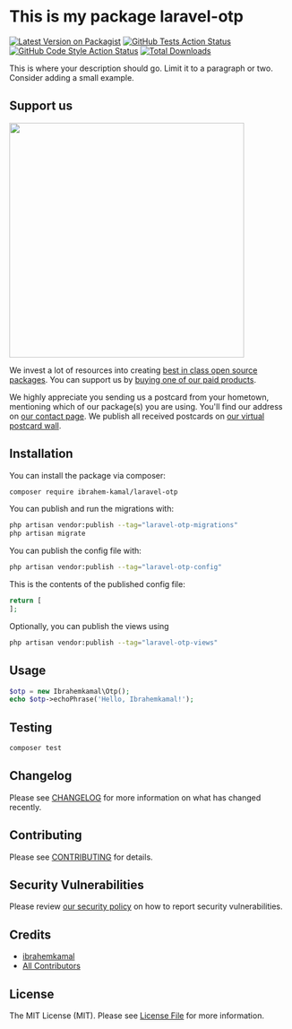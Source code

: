 # This is my package laravel-otp

[![Latest Version on Packagist](https://img.shields.io/packagist/v/ibrahem-kamal/laravel-otp.svg?style=flat-square)](https://packagist.org/packages/ibrahem-kamal/laravel-otp)
[![GitHub Tests Action Status](https://img.shields.io/github/actions/workflow/status/ibrahem-kamal/laravel-otp/run-tests.yml?branch=main&label=tests&style=flat-square)](https://github.com/ibrahem-kamal/laravel-otp/actions?query=workflow%3Arun-tests+branch%3Amain)
[![GitHub Code Style Action Status](https://img.shields.io/github/actions/workflow/status/ibrahem-kamal/laravel-otp/fix-php-code-style-issues.yml?branch=main&label=code%20style&style=flat-square)](https://github.com/ibrahem-kamal/laravel-otp/actions?query=workflow%3A"Fix+PHP+code+style+issues"+branch%3Amain)
[![Total Downloads](https://img.shields.io/packagist/dt/ibrahem-kamal/laravel-otp.svg?style=flat-square)](https://packagist.org/packages/ibrahem-kamal/laravel-otp)

This is where your description should go. Limit it to a paragraph or two. Consider adding a small example.

## Support us

[<img src="https://github-ads.s3.eu-central-1.amazonaws.com/laravel-otp.jpg?t=1" width="419px" />](https://spatie.be/github-ad-click/laravel-otp)

We invest a lot of resources into creating [best in class open source packages](https://spatie.be/open-source). You can support us by [buying one of our paid products](https://spatie.be/open-source/support-us).

We highly appreciate you sending us a postcard from your hometown, mentioning which of our package(s) you are using. You'll find our address on [our contact page](https://spatie.be/about-us). We publish all received postcards on [our virtual postcard wall](https://spatie.be/open-source/postcards).

## Installation

You can install the package via composer:

```bash
composer require ibrahem-kamal/laravel-otp
```

You can publish and run the migrations with:

```bash
php artisan vendor:publish --tag="laravel-otp-migrations"
php artisan migrate
```

You can publish the config file with:

```bash
php artisan vendor:publish --tag="laravel-otp-config"
```

This is the contents of the published config file:

```php
return [
];
```

Optionally, you can publish the views using

```bash
php artisan vendor:publish --tag="laravel-otp-views"
```

## Usage

```php
$otp = new Ibrahemkamal\Otp();
echo $otp->echoPhrase('Hello, Ibrahemkamal!');
```

## Testing

```bash
composer test
```

## Changelog

Please see [CHANGELOG](CHANGELOG.md) for more information on what has changed recently.

## Contributing

Please see [CONTRIBUTING](CONTRIBUTING.md) for details.

## Security Vulnerabilities

Please review [our security policy](../../security/policy) on how to report security vulnerabilities.

## Credits

- [ibrahemkamal](https://github.com/ibrahem-kamal)
- [All Contributors](../../contributors)

## License

The MIT License (MIT). Please see [License File](LICENSE.md) for more information.
